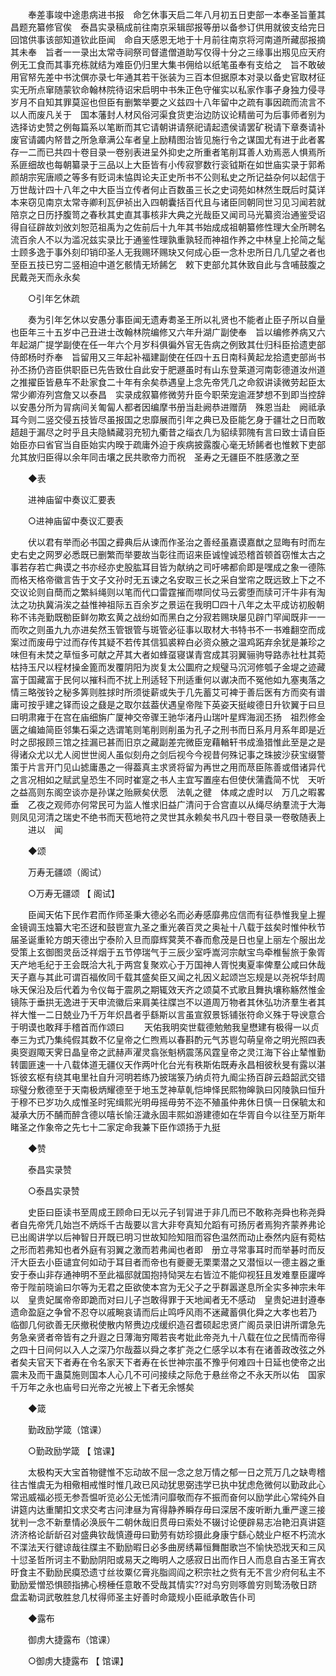 <!-- { "loadSidebar": true } -->
　　奉差事竣中途患病进书报　命乞休事天启二年八月初五日吏部一本奉圣旨董其昌题充纂修官俟　泰昌实录稿成前往南京采辑邸报等册以备参订供用就彼支给完日回馆供事该部知道钦此臣闻　命自天感恩无地于十月前往南京将河南道所藏邸报摘其未奉　旨者一一录出太常寺祠祭司督遣僧道助写仅得十分之三缘事出剏见应天府例无工食而其事充栋就结为难臣仍归里大集书佣给以纸笔虽奉有支给之　旨不敢破用官帑先差中书沈僎亦录七年通其若干张装为三百本但据原本对录以备史官取材征实无所点窜随蒙钦命翰林院待诏宋启明中书朱正色守催实以私家作事孑身独力侵寻岁月不自知其罪莫逭也但臣有删繁举要之义兹四十八年留中之疏有事因疏而流言不以人而废凡关于　国本藩封人材风俗河渠食货吏治边防议论精凿可为后事师者别为选择访史赞之例每篇系以笔断而其它请朝讲请祭祀请起遗侯请罢矿税请下章奏请补废官请蠲内帑昔之所急章满公车者皇上励精图治皆见施行令之谋国尤有进于此者畧存一二而已共四十卷目录一卷别表进呈外抑史之所重者笔削耳善人劝焉恶人惧焉所系匪细故也每朝纂录于三品以上大臣皆有小传寂寥数行衮钺斯在如世庙实录于郭希颜胡宗宪唐顺之等多有贬词未恊舆论夫正史所书不公则私史之所记益杂何以起信于万世哉计四十八年之中大臣当立传者何止百数虽三长之史词苑如林然生既后时莫详本来窃见南京太常寺卿利瓦伊祯出入四朝囊括百代且与诸臣同朝同世习见习闻若就陪京之日历抒腹笥之春秋其史直其事核非大典之光哉臣又闻司马光纂资治通鉴受诏得自征辟故刘攽刘恕范祖禹为之佐前后十九年其书始成成祖朝纂修性理大全所聘名流百余人不以为滥况兹实录比于通鉴性理孰重孰轻而神祖作养之中林皇上抡简之髦士顾多逸于事外刻印销印圣人无我赐环赐玦又何成心臣一念朴忠所日几几望之者也至臣五技已穷二竖相迫中道乞骸情无矫餙乞　敕下吏部允其休致自此与含哺鼓腹之民戴尧天而永永矣 

　　○引年乞休疏 

　　奏为引年乞休以安愚分事臣闻无遗寿耈圣王所以礼贤也不能者止臣子所以自量也臣年三十五岁中己丑进士改翰林院编修又六年升湖广副使奉　旨以编修养病又六年起湖广提学副使在任一年六个月岁科俱徧外官无告病之例致其仕归科臣拾遗吏部侍郎杨时乔奉　旨留用又三年起补福建副使在任四十五日南科黄起龙拾遗吏部尚书孙丕扬仍咨臣供职臣已先告致仕自此安于肥遯虽时有山东登莱道河南彰德道汝州道之推擢臣皆悬车不赴家食二十年有余矣恭遇皇上念先帝凭几之命叙讲读微劳起臣太常少卿洊列宫詹又以泰昌　实录成叙纂修微劳升臣今职荣宠逾涯梦想不到即当控辞以安愚分所为冐病间关匍匐人都者因编摩书册当赴阙恭进赠荫　殊恩当赴　阙祗承耳今则二竖交侵五技皆尽虽报国之忠靡展而引年之典已及臣能乞身于疆壮之日而敢趦趄于漏尽之时乎且夫隐鳞藏羽充牣九衢昔之缁衣几为貂续郭隗有言曰致士请自臣始臣亦曰省官当自臣始实内暌于疏庸外迫于疾病披露腹心毫无矫餙者也惟敕下吏部允其放归臣得以余年同击壤之民共歌帝力而祝　圣寿之无疆臣不胜感激之至 

　　◆表 

　　进神庙留中奏议汇要表 

　　○进神庙留中奏议汇要表 

　　伏以君有举而必书国之彛典后从谏而作圣治之善经虽嘉谟嘉猷之显晦有时而左史右史之网罗必悉既已删繁而举要故当彰往而诏来臣诚惶诚恐稽首顿首窃惟太古之事若存若亡典谟之书亦经亦史股肱耳目皆为献纳之司吁咈都俞即是嘿成之象一德陈而格天格帝徽言告于文子文孙时无五谏之名安取三长之采自堂帘之既远致上下之不交议论则自蕳而之繁紏绳则以笔而代口雷霆摧而噤同仗马云雾堕而牍可汗牛非有淘汰之功执冀涓涘之益惟神祖际五百余岁之景运在我明□四十八年之太平成访初殷朝称不讳尧勤既勌臣鲜勿欺玄黄之战纷如而黑白之分寂若赐玦屡见辟门罕闻既非一一而吹之则虽九九亦进矣然玉管银管与斑管必征事以取材大书特书不一书难翻空而成案过而废毋宁过而存传其疑不若传其信狐裘粹白必资众腋之温鸡跖弃余犹是兼珍之味但有未焚之草恒多可献之芹其大者如蜂虿寝谋青宫成其羽翼骊驹导路赤社杜其菀枯持玉尺以程材操金篦而发覆阴阳为炭复太公圜府之规璧马沉河修瓠子金堤之迹藏富于国藏富于民何以摧科而不扰上刑适轻下刑适重何以谳决而不冤他如九塞夷落之情三略弢铃之秘多筭则胜捄时所须徙薪或失于几先蓄艾可裨于善后医有方而奕有谱庸可按乎建之铎而设之鼗是之取尔兹葢伏遇皇帝陛下英姿天挺峻德日升钦翼于曰旦曰明肃雍于在宫在庙细旃广厦神交帝骤王驰华渚丹山瑞叶星辉海润丕扬　祖烈修金匮之编廸简臣邻集石渠之选谓笔则笔削则削虽为孔子之刑书而日系月月系年即是近时之邸报顾三馆之挂漏已甚而旧京之藏副差完微臣宠藉輶轩书成渔猎惟此至是之是得诸众尤以尤人阅世世阅人虽似刻舟之剑后视今今视昔何殊记事之珠披沙获宝缀警策于片言开门见山摅庸愚之一得葢真主求贤将留为再世之用而荩臣陈善或借诸异代之言况相如之赋武皇恐生不同时崔寔之书人主宜写置座右但使伏蒲蠹简不忧　天听之益高则东阁空谈亦是孙谋之贻厥矣伏愿　法乹之徤　体咸之虗时以　万几之暇畧垂　乙夜之观师亦何常民可为监人惟求旧益广清问于合宫直以从绳尽纳羣流于大海则凤见河清之瑞史不绝书而天苞地符之灵世其永赖矣书凡四十卷目录一卷敬随表上 
　　进以　闻 

　　◆颂 

　　万寿无疆颂（阁试） 

　　○万寿无疆颂 【 阁试】 

　　臣闻天佑下民作君而作师圣秉大德必名而必寿感靡弗应信而有征恭惟我皇上握金镜调玉烛纂大宅丕迓和鼓鬯宣九圣之重光袭百灵之奥祉十八载于兹矣时惟仲秋节届圣诞重轮方朗天德出宁泰阶入旦而靡辉蓂荚不春而愈茂是日也皇上丽左个服出龙受策上玄御图灵岳泛祥烟于五节停瑞气于三辰少室呼嵩河宗献宝鸟牵椎髻旅于象胥天产地毛纪于王会既洽大礼于两宫复聚欢心于万国神人胥悦夷夏率俾羣公咸曰休哉天子嘉与其此可谓百福攸同千载其盛矣臣又闻之礼因义起颂岂忘规是以尧祝华封周咏天保沿及后代着为令仪每于震夙之期辄效天齐之颂莫不式歌且舞执壤称觞然惟金镜陈于垂拱无逸进于天申流徽后来肩美往牒岂不以道周万物者其休弘功济羣生者其祥大惟一二日兢业乃千万年炽昌者乎繇斯以言虽宣叙景铄铺张符命义殊于导谀意合于明谟也敢拜手稽首而作颂曰 
　　天佑我明奕世载德勉勉我皇懋建有极得一以贞奉三为式乃集纯假其数不亿皇帝之仁煦焉以春斟酌元气苏鬯勾萌皇帝之明光照四表奥窔遐陬天霁日晶皇帝之武赫声濯灵翕张魁柄震荡风霆皇帝之灵江海下谷止辇惟勤转圜匪速一十八载体道无疆仪天作两叶化台光有秩斯佑既寿永昌相彼秋旻有露以湛铄彼玄枢有绕其电里社自升河明若练乃披瑞箓乃纳贞符九阍尘扬百辟云趋韶武交错琮璧分敷德至于天南极炳耀德至于地玉芝神草乹恺坤怿民熙物皞孰曰冈陵孰曰恒升于穆不已岁功久成惟圣时宪缉熙光明毋摇毋劳不迩不殖虽仲弗休日慎一日保毓太和凝承大历不酺而醉含德以嘻长愉汪濊永固丰熙如游建德如在华胥自今以往至万斯年睹圣之作象帝之先七十二家定命我兼下臣作颂扬于九挺 

　　◆赞 

　　泰昌实录赞 

　　○泰昌实录赞 

　　史臣曰臣读书至周成王顾命曰无以元子钊冐进于非几而已不敢称尧舜也称尧舜者自先帝凭几始岂不炳烁千古哉要以言大非夸真知允蹈有可扬厉者焉狗齐蒙养弗论已出阁讲学以后神智日开既已明习世故知险知阻而容色温然而动止泰然内庭有菀枯之形而若弗知也者外庭有羽翼之激而若弗闻也者即　册立寻常事耳时而举碁时而反汗大臣去小臣谴宜何如动于耳目者而帝也有夔夔无栗栗潜之又潜恒以一德主器之重安于泰山非存通神明不至此福邸就国抱持恸哭左右皆泣不能仰视狂且发难羣臣讙哗帝于陛前晓谕曰尔等为无君之臣欲使本宫为无父子之乎群嚣遂息所全实多神宗未年以　皇贵妃属帝帝即跪而对曰儿子岂敢得罪于天地闻者无不感动　皇贵妃进封遵奉　遗命盈庭之争曾不忍夺以戚畹哀请而后止鸣呼风雨不迷藏蓄俱化舜之大孝也若乃　临御几何欲善无厌撤税使散内帑赉边戍缓织造召耆硕起忠贤广阁员录旧讲所谓急先务急亲贤者帝皆有之升遐之日薄海穷陬若丧考妣此帝尧九十八载在位之民情而帝得之四十日间何以入人之深乃尔哉葢以舜之孝扩尧之仁感孚以本有在诸善政改弦之外者矣夫官天下者寿在令名家天下者寿在长世神宗虽不豫乎何难四十日延也使帝之出震未及而干蛊莫施则国本人心几不可问接续之际危于悬丝帝之不永天所以佑　国家千万年之永也庙号曰光帝之光被上下者无余憾矣 

　　◆箴 

　　勤政励学箴（馆课） 

　　○勤政励学箴 【 馆课】 

　　太极构天大宝首物徤惟不忘动故不屈一念之怠万情之郁一日之荒万几之缺粤稽往古惟虞无为相儆相戒惟时惟几政已风动犹思弼违学已执中犹虑危微何以勤政此心常迅威福必揽无参吾愠听览必公无恡清问靡敬而存不振而奋何以励学此心常纯外自讲筵内达重闉扣文求交考古问津昼为宵得静养瞬存毋曰深居不废听断九重严邃三接犹判一念不新羣情必涣辰午二朝休哉旧贯毋曰索处不辍讨论便辟易志冶艳汨真讲筵济济格论龂龂召对盛典钦哉慎遵毋曰勤劳有妨珍摄此身康宁繇心兢业户枢不朽流水不渫法天行徤谅哉往牒主不勤励暇日必多曲房绣幕恒舞酣歌岂不愉快恐戕天和三风十愆圣哲所诃主不勤励阴阳或易天之晦明人之感寂日出而作日人而息自古圣王宵衣旴食主不勤励民瘼恐遗寸丝妆粟亿膏兆脂闾阎之积宗社之赀有无不言少府何私主不勤励爱憎恐惧颐指拂心榜棰任意敢不受哉其情实??对鸟穷则啄兽穷则鸷汤敬日跻盘盂勒词武敬胜怠几杖得师圣主好善时命箴规小臣祗承敢告仆司 

　　◆露布 

　　御虏大捷露布（馆课） 

　　○御虏大捷露布 【 馆课】 

